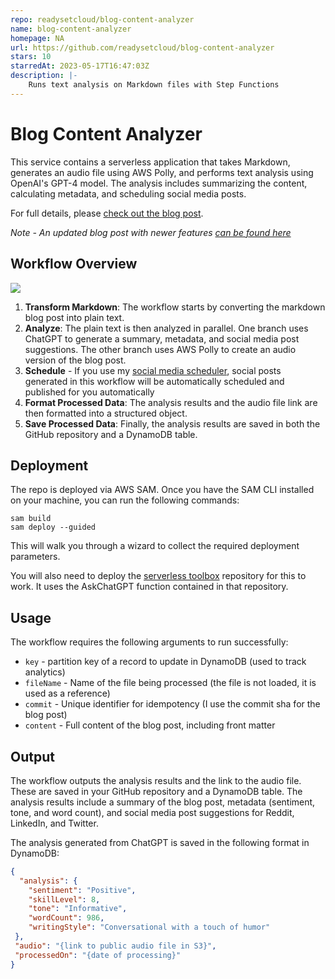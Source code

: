 ```yaml
---
repo: readysetcloud/blog-content-analyzer
name: blog-content-analyzer
homepage: NA
url: https://github.com/readysetcloud/blog-content-analyzer
stars: 10
starredAt: 2023-05-17T16:47:03Z
description: |-
    Runs text analysis on Markdown files with Step Functions
---
```


# Blog Content Analyzer

This service contains a serverless application that takes Markdown, generates an audio file using AWS Polly, and performs text analysis using OpenAI's GPT-4 model. The analysis includes summarizing the content, calculating metadata, and scheduling social media posts.

For full details, please [check out the blog post](https://readysetcloud.io/blog/allen.helton/blog-level-up-writer-analytics-and-text-to-speech).

*Note - An updated blog post with newer features [can be found here](https://readysetcloud.io/blog/allen.helton/automatic-social-posts)*

## Workflow Overview

![](/images/workflow.png)

1. **Transform Markdown**: The workflow starts by converting the markdown blog post into plain text.
2. **Analyze**: The plain text is then analyzed in parallel. One branch uses ChatGPT to generate a summary, metadata, and social media post suggestions. The other branch uses AWS Polly to create an audio version of the blog post.
3. **Schedule** - If you use my [social media scheduler](https://github.com/allenheltondev/social-media-scheduler), social posts generated in this workflow will be automatically scheduled and published for you automatically
4. **Format Processed Data**: The analysis results and the audio file link are then formatted into a structured object.
5. **Save Processed Data**: Finally, the analysis results are saved in both the GitHub repository and a DynamoDB table.

## Deployment

The repo is deployed via AWS SAM. Once you have the SAM CLI installed on your machine, you can run the following commands:

```
sam build
sam deploy --guided
```

This will walk you through a wizard to collect the required deployment parameters.

You will also need to deploy the [serverless toolbox](https://github.com/allenheltondev/serverless-toolbox) repository for this to work. It uses the AskChatGPT function contained in that repository.

## Usage

The workflow requires the following arguments to run successfully:

* `key` - partition key of a record to update in DynamoDB (used to track analytics)
* `fileName` - Name of the file being processed (the file is not loaded, it is used as a reference)
* `commit` - Unique identifier for idempotency (I use the commit sha for the blog post)
* `content` - Full content of the blog post, including front matter

## Output

The workflow outputs the analysis results and the link to the audio file. These are saved in your GitHub repository and a DynamoDB table. The analysis results include a summary of the blog post, metadata (sentiment, tone, and word count), and social media post suggestions for Reddit, LinkedIn, and Twitter.

The analysis generated from ChatGPT is saved in the following format in DynamoDB:

```json
{
  "analysis": {
    "sentiment": "Positive",
    "skillLevel": 8,
    "tone": "Informative",
    "wordCount": 986,
    "writingStyle": "Conversational with a touch of humor"
 },
 "audio": "{link to public audio file in S3}",
 "processedOn": "{date of processing}"
}
```

